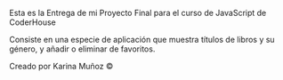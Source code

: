
Esta es la Entrega de mi Proyecto Final para el curso de JavaScript de CoderHouse

Consiste en una especie de aplicación que muestra títulos de libros y su género, y añadir o eliminar de favoritos. 

Creado por Karina Muñoz ©